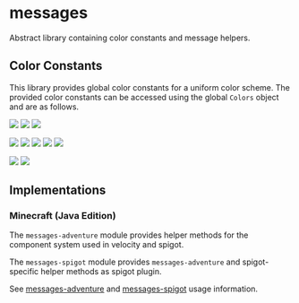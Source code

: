 # messages

Abstract library containing color constants and message helpers.

## Color Constants

This library provides global color constants for a uniform color scheme. The provided color constants can be accessed using the global `Colors`
object and are as follows.

![](https://badgen.net/badge/CHAT/%23FFFFFF?color=FFFFFF)
![](https://badgen.net/badge/HIGHLIGHT/%23FF97D8?color=FF97D8)
![](https://badgen.net/badge/SEPARATOR/%235A5A5A?color=5A5A5A)

![](https://badgen.net/badge/INFO/%23969696?color=969696)
![](https://badgen.net/badge/SUCCESS/%23A3E635?color=A3E635)
![](https://badgen.net/badge/WARNING/%23F59E0B?color=F59E0B)
![](https://badgen.net/badge/ERROR/%23DC2626?color=DC2626)
![](https://badgen.net/badge/DEBUG/%23FC06F5?color=FC06F5)

![](https://badgen.net/badge/ACTIVE/%2322C55E?color=22C55E)
![](https://badgen.net/badge/INACTIVE/%23B91C1C?color=B91C1C)

## Implementations

### Minecraft (Java Edition)

The `messages-adventure` module provides helper methods for the component system used in velocity and spigot.

The `messages-spigot` module provides `messages-adventure` and spigot-specific helper methods as spigot plugin.

See [messages-adventure](./messages-adventure/README.md) and [messages-spigot](./messages-spigot/README.md) usage information.
